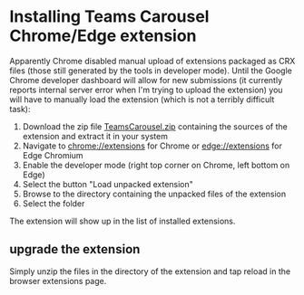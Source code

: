 # Installing Teams Carousel Chrome/Edge extension

Apparently Chrome disabled manual upload of extensions packaged as CRX files (those still generated by the tools in developer mode). Until the Google Chrome developer dashboard will allow for new submissions (it currently reports internal server error when I'm trying to upload the extension) you will have to manually load the extension (which is not a terribly difficult task):

1. Download the zip file [TeamsCarousel.zip](https://github.com/Unipisa/TeamsCarousel/raw/master/packages/TeamsCarousel.zip) containing the sources of the extension and extract it in your system
2. Navigate to [chrome://extensions](chrome://extensions) for Chrome or [edge://extensions](edge://extensions) for Edge Chromium
3. Enable the developer mode (right top corner on Chrome, left bottom on Edge)
4. Select the button "Load unpacked extension"
5. Browse to the directory containing the unpacked files of the extension
6. Select the folder

The extension will show up in the list of installed extensions.

## upgrade the extension

Simply unzip the files in the directory of the extension and tap reload in the browser extensions page.
